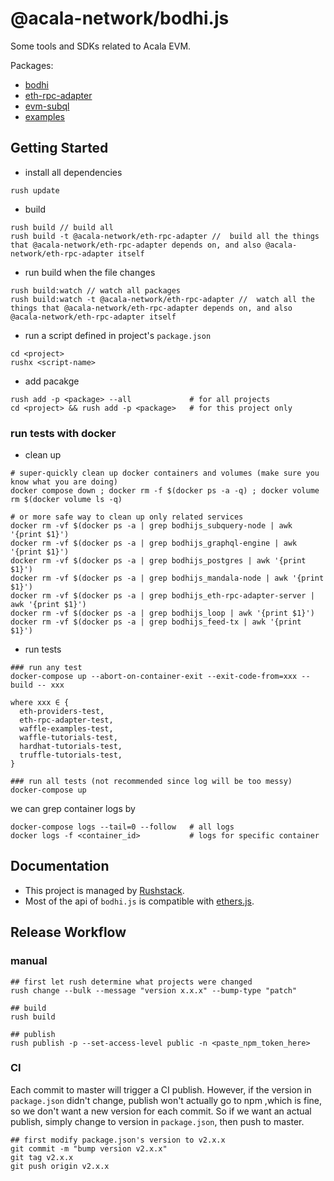 # @acala-network/bodhi.js
Some tools and SDKs related to Acala EVM.  

Packages:
- [bodhi](./bodhi)
- [eth-rpc-adapter](./eth-rpc-adapter)
- [evm-subql](./evm-subql)
- [examples](./examples)

## Getting Started
- install all dependencies
```
rush update
```

- build
```
rush build // build all
rush build -t @acala-network/eth-rpc-adapter //  build all the things that @acala-network/eth-rpc-adapter depends on, and also @acala-network/eth-rpc-adapter itself
```

- run build when the file changes
```
rush build:watch // watch all packages
rush build:watch -t @acala-network/eth-rpc-adapter //  watch all the things that @acala-network/eth-rpc-adapter depends on, and also @acala-network/eth-rpc-adapter itself
```

- run a script defined in project's `package.json`
```
cd <project>
rushx <script-name>
```

- add pacakge
```
rush add -p <package> --all             # for all projects
cd <project> && rush add -p <package>   # for this project only
```

### run tests with docker
- clean up
```
# super-quickly clean up docker containers and volumes (make sure you know what you are doing)
docker compose down ; docker rm -f $(docker ps -a -q) ; docker volume rm $(docker volume ls -q)

# or more safe way to clean up only related services
docker rm -vf $(docker ps -a | grep bodhijs_subquery-node | awk '{print $1}')
docker rm -vf $(docker ps -a | grep bodhijs_graphql-engine | awk '{print $1}')
docker rm -vf $(docker ps -a | grep bodhijs_postgres | awk '{print $1}')
docker rm -vf $(docker ps -a | grep bodhijs_mandala-node | awk '{print $1}')
docker rm -vf $(docker ps -a | grep bodhijs_eth-rpc-adapter-server | awk '{print $1}')
docker rm -vf $(docker ps -a | grep bodhijs_loop | awk '{print $1}')
docker rm -vf $(docker ps -a | grep bodhijs_feed-tx | awk '{print $1}')
```

- run tests
```
### run any test
docker-compose up --abort-on-container-exit --exit-code-from=xxx --build -- xxx

where xxx ∈ {
  eth-providers-test,
  eth-rpc-adapter-test,
  waffle-examples-test,
  waffle-tutorials-test,
  hardhat-tutorials-test,
  truffle-tutorials-test,
}

### run all tests (not recommended since log will be too messy)
docker-compose up
```

we can grep container logs by
```
docker-compose logs --tail=0 --follow   # all logs
docker logs -f <container_id>           # logs for specific container
```


## Documentation
- This project is managed by [Rushstack](https://github.com/microsoft/rushstack).
- Most of the api of `bodhi.js` is compatible with [ethers.js](https://docs.ethers.io/v5/single-page/).

## Release Workflow
### manual
```
## first let rush determine what projects were changed
rush change --bulk --message "version x.x.x" --bump-type "patch"

## build
rush build

## publish
rush publish -p --set-access-level public -n <paste_npm_token_here>
```

### CI
Each commit to master will trigger a CI publish. However, if the version in `package.json` didn't change, publish won't actually go to npm ,which is fine, so we don't want a new version for each commit. So if we want an actual publish, simply change to version in `package.json`, then push to master.

```
## first modify package.json's version to v2.x.x
git commit -m "bump version v2.x.x"
git tag v2.x.x
git push origin v2.x.x
```



